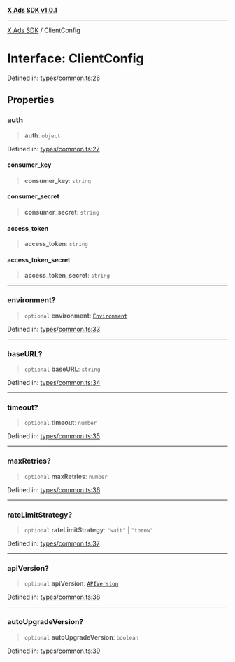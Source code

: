 [**X Ads SDK v1.0.1**](../README.md)

***

[X Ads SDK](../globals.md) / ClientConfig

# Interface: ClientConfig

Defined in: [types/common.ts:26](https://github.com/kage1020/x-ads-sdk/blob/main/src/types/common.ts#L26)

## Properties

### auth

> **auth**: `object`

Defined in: [types/common.ts:27](https://github.com/kage1020/x-ads-sdk/blob/main/src/types/common.ts#L27)

#### consumer\_key

> **consumer\_key**: `string`

#### consumer\_secret

> **consumer\_secret**: `string`

#### access\_token

> **access\_token**: `string`

#### access\_token\_secret

> **access\_token\_secret**: `string`

***

### environment?

> `optional` **environment**: [`Environment`](../enumerations/Environment.md)

Defined in: [types/common.ts:33](https://github.com/kage1020/x-ads-sdk/blob/main/src/types/common.ts#L33)

***

### baseURL?

> `optional` **baseURL**: `string`

Defined in: [types/common.ts:34](https://github.com/kage1020/x-ads-sdk/blob/main/src/types/common.ts#L34)

***

### timeout?

> `optional` **timeout**: `number`

Defined in: [types/common.ts:35](https://github.com/kage1020/x-ads-sdk/blob/main/src/types/common.ts#L35)

***

### maxRetries?

> `optional` **maxRetries**: `number`

Defined in: [types/common.ts:36](https://github.com/kage1020/x-ads-sdk/blob/main/src/types/common.ts#L36)

***

### rateLimitStrategy?

> `optional` **rateLimitStrategy**: `"wait"` \| `"throw"`

Defined in: [types/common.ts:37](https://github.com/kage1020/x-ads-sdk/blob/main/src/types/common.ts#L37)

***

### apiVersion?

> `optional` **apiVersion**: [`APIVersion`](../enumerations/APIVersion.md)

Defined in: [types/common.ts:38](https://github.com/kage1020/x-ads-sdk/blob/main/src/types/common.ts#L38)

***

### autoUpgradeVersion?

> `optional` **autoUpgradeVersion**: `boolean`

Defined in: [types/common.ts:39](https://github.com/kage1020/x-ads-sdk/blob/main/src/types/common.ts#L39)
